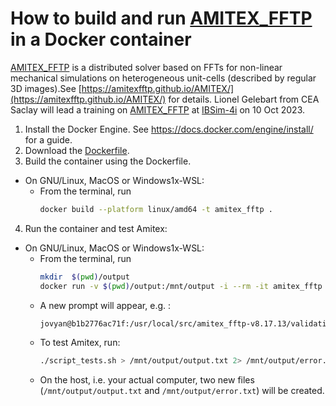 # How to build and run [AMITEX_FFTP](https://amitexfftp.github.io/AMITEX/) in a Docker container

[AMITEX_FFTP](https://amitexfftp.github.io/AMITEX/) is a distributed solver based on FFTs for non-linear mechanical simulations on heterogeneous unit-cells (described by regular 3D images).See [https://amitexfftp.github.io/AMITEX/](https://amitexfftp.github.io/AMITEX/) for details. Lionel Gelebart from CEA Saclay will lead a training on [AMITEX_FFTP](https://amitexfftp.github.io/AMITEX/) at [IBSim-4i](https://ibsim.co.uk/events/ibsim-4i/programme/) on 10 Oct 2023.

1. Install the Docker Engine. See https://docs.docker.com/engine/install/ for a guide.
2. Download the [Dockerfile](Dockerfile).
3. Build the container using the Dockerfile.
  - On GNU/Linux, MacOS or Windows1x-WSL:
    - From the terminal, run
      ```bash
      docker build --platform linux/amd64 -t amitex_fftp .
      ```
4. Run the container and test Amitex:
  - On GNU/Linux, MacOS or Windows1x-WSL:
    - From the terminal, run
      ```bash
      mkdir  $(pwd)/output
      docker run -v $(pwd)/output:/mnt/output -i --rm -it amitex_fftp
      ```
    - A new prompt will appear, e.g. :
      ```bash
      jovyan@b1b2776ac71f:/usr/local/src/amitex_fftp-v8.17.13/validation
      ```
    - To test Amitex, run:
      ```bash
      ./script_tests.sh > /mnt/output/output.txt 2> /mnt/output/error.txt
      ```
    - On the host, i.e. your actual computer, two new files (`/mnt/output/output.txt` and `/mnt/output/error.txt`) will be created.

